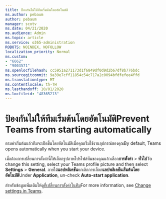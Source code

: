 ```yaml
---
title: ป้องกันไม่ให้ทีมเริ่มต้นโดยอัตโนมัติ
ms.author: pebaum
author: pebaum
manager: scotv
ms.date: 04/21/2020
ms.audience: Admin
ms.topic: article
ms.service: o365-administration
ROBOTS: NOINDEX, NOFOLLOW
localization_priority: Normal
ms.custom:
- "6662"
- "9003571"
ms.openlocfilehash: cc5951a271173d1f6849df0d9d2b67df8b776bdc
ms.sourcegitcommit: 9a39e7cff11854c54c717a2c0094bfdfefee4ffd
ms.translationtype: MT
ms.contentlocale: th-TH
ms.lasthandoff: 10/01/2020
ms.locfileid: "48365213"
---
```

# <a name="prevent-teams-from-starting-automatically"></a><span data-ttu-id="78edc-102">ป้องกันไม่ให้ทีมเริ่มต้นโดยอัตโนมัติ</span><span class="sxs-lookup"><span data-stu-id="78edc-102">Prevent Teams from starting automatically</span></span>

<span data-ttu-id="78edc-103">ตามค่าเริ่มต้นแล้วทีมจะเปิดขึ้นโดยอัตโนมัติเมื่อคุณเริ่มใช้งานอุปกรณ์ของคุณ</span><span class="sxs-lookup"><span data-stu-id="78edc-103">By default, Teams opens automatically when you start your device.</span></span>

<span data-ttu-id="78edc-104">เมื่อต้องการเปลี่ยนการตั้งค่านี้ให้เลือกรูปภาพโปรไฟล์ทีมของคุณแล้วเลือก**การตั้งค่า**  >   **ทั่วไป**</span><span class="sxs-lookup"><span data-stu-id="78edc-104">To change this setting, select your Teams profile picture and then select  **Settings** >  **General**.</span></span> <span data-ttu-id="78edc-105">ภายใต้**แอปพลิเคชัน**ยกเลิกการเลือก**แอปพลิเคชันเริ่มต้นโดยอัตโนมัติ**</span><span class="sxs-lookup"><span data-stu-id="78edc-105">Under  **Application**, un-check  **Auto-start application**.</span></span>

<span data-ttu-id="78edc-106">สำหรับข้อมูลเพิ่มเติมให้ดู[ที่เปลี่ยนการตั้งค่าในทีม](https://support.microsoft.com/office/b506e8f1-1a96-4cf1-8c6b-b6ed4f424bc7)</span><span class="sxs-lookup"><span data-stu-id="78edc-106">For more information, see  [Change settings in Teams](https://support.microsoft.com/office/b506e8f1-1a96-4cf1-8c6b-b6ed4f424bc7).</span></span>
